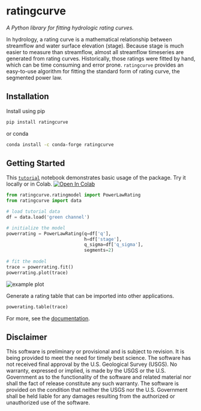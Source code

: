# ratingcurve
*A Python library for fitting hydrologic rating curves.*

In hydrology, a rating curve is a mathematical relationship between streamflow and water surface elevation (stage).
Because stage is much easier to measure than streamflow, almost all streamflow timeseries are generated from rating curves.
Historically, those ratings were fitted by hand, which can be time consuming and error prone.
`ratingcurve` provides an easy-to-use algorithm for fitting the standard form of rating curve, the segmented power law.

## Installation
Install using pip
```sh
pip install ratingcurve
```
or conda
```sh
conda install -c conda-forge ratingcurve
```

## Getting Started
This [`tutorial`](https://github.com/thodson-usgs/ratingcurve/blob/main/docs/notebooks/segmented-power-law-tutorial.ipynb)
notebook demonstrates basic usage of the package.
Try it locally or in Colab.
[![Open In Colab](https://colab.research.google.com/assets/colab-badge.svg)](https://colab.research.google.com/github/thodson-usgs/ratingcurve/blob/main/docs/notebooks/segmented-power-law-tutorial.ipynb)

```python
from ratingcurve.ratingmodel import PowerLawRating
from ratingcurve import data

# load tutorial data
df = data.load('green channel')

# initialize the model
powerrating = PowerLawRating(q=df['q'],
                             h=df['stage'], 
                             q_sigma=df['q_sigma'],
                             segments=2)
                                   
# fit the model
trace = powerrating.fit()
powerrating.plot(trace)
```
![example plot](https://github.com/thodson-usgs/ratingcurve/blob/main/docs/assets/green-channel-rating-plot.png?raw=true)


Generate a rating table that can be imported into other applications.
```python
powerating.table(trace)
```

For more, see the [documentation](https://thodson-usgs.github.io/ratingcurve/meta/intro.html).

## Disclaimer

This software is preliminary or provisional and is subject to revision. 
It is being provided to meet the need for timely best science.
The software has not received final approval by the U.S. Geological Survey (USGS).
No warranty, expressed or implied, is made by the USGS or the U.S. Government as to the functionality of the software and related material nor shall the fact of release constitute any such warranty. 
The software is provided on the condition that neither the USGS nor the U.S. Government shall be held liable for any damages resulting from the authorized or unauthorized use of the software.
